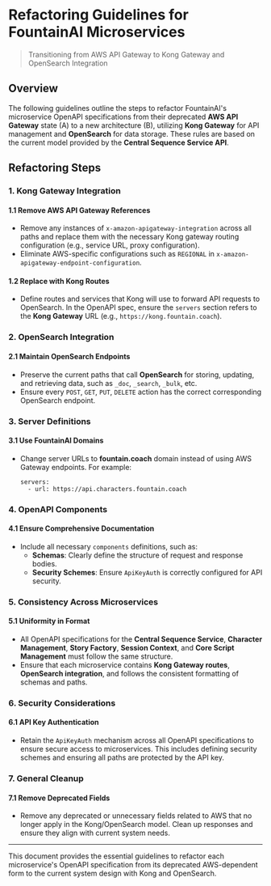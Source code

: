 # Refactoring Guidelines for FountainAI Microservices

> Transitioning from AWS API Gateway to Kong Gateway and OpenSearch Integration

## Overview

The following guidelines outline the steps to refactor FountainAI's microservice OpenAPI specifications from their deprecated **AWS API Gateway** state (A) to a new architecture (B), utilizing **Kong Gateway** for API management and **OpenSearch** for data storage. These rules are based on the current model provided by the **Central Sequence Service API**.

## Refactoring Steps

### 1. Kong Gateway Integration

#### 1.1 Remove AWS API Gateway References
- Remove any instances of `x-amazon-apigateway-integration` across all paths and replace them with the necessary Kong gateway routing configuration (e.g., service URL, proxy configuration).
- Eliminate AWS-specific configurations such as `REGIONAL` in `x-amazon-apigateway-endpoint-configuration`.

#### 1.2 Replace with Kong Routes
- Define routes and services that Kong will use to forward API requests to OpenSearch. In the OpenAPI spec, ensure the `servers` section refers to the **Kong Gateway** URL (e.g., `https://kong.fountain.coach`).

### 2. OpenSearch Integration

#### 2.1 Maintain OpenSearch Endpoints
- Preserve the current paths that call **OpenSearch** for storing, updating, and retrieving data, such as `_doc`, `_search`, `_bulk`, etc.
- Ensure every `POST`, `GET`, `PUT`, `DELETE` action has the correct corresponding OpenSearch endpoint.

### 3. Server Definitions

#### 3.1 Use FountainAI Domains
- Change server URLs to **fountain.coach** domain instead of using AWS Gateway endpoints. For example:
  ```
  servers:
    - url: https://api.characters.fountain.coach
  ```

### 4. OpenAPI Components

#### 4.1 Ensure Comprehensive Documentation
- Include all necessary `components` definitions, such as:
  - **Schemas**: Clearly define the structure of request and response bodies.
  - **Security Schemes**: Ensure `ApiKeyAuth` is correctly configured for API security.

### 5. Consistency Across Microservices

#### 5.1 Uniformity in Format
- All OpenAPI specifications for the **Central Sequence Service**, **Character Management**, **Story Factory**, **Session Context**, and **Core Script Management** must follow the same structure.
- Ensure that each microservice contains **Kong Gateway routes**, **OpenSearch integration**, and follows the consistent formatting of schemas and paths.

### 6. Security Considerations

#### 6.1 API Key Authentication
- Retain the `ApiKeyAuth` mechanism across all OpenAPI specifications to ensure secure access to microservices. This includes defining security schemes and ensuring all paths are protected by the API key.

### 7. General Cleanup

#### 7.1 Remove Deprecated Fields
- Remove any deprecated or unnecessary fields related to AWS that no longer apply in the Kong/OpenSearch model. Clean up responses and ensure they align with current system needs.

---

This document provides the essential guidelines to refactor each microservice's OpenAPI specification from its deprecated AWS-dependent form to the current system design with Kong and OpenSearch.